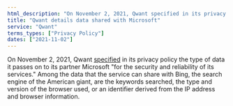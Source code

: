 ```yaml
---
html_description: "On November 2, 2021, Qwant specified in its privacy policy the type of data it passes on to its partner Microsoft “for the security and reliability of its services.”"
title: "Qwant details data shared with Microsoft"
service: "Qwant"
terms_types: ["Privacy Policy"]
dates: ["2021-11-02"]
---
```


On November 2, 2021, Qwant <a target="_blank" rel="noopener" href="https://github.com/OpenTermsArchive/contrib-versions/commit/549e959ef7671a194b9bedba8d12c8031c39b922">specified</a> in its privacy policy the type of data it passes on to its partner Microsoft "for the security and reliability of its services." Among the data that the service can share with Bing, the search engine of the American giant, are the keywords searched, the type and version of the browser used, or an identifier derived from the IP address and browser information.
